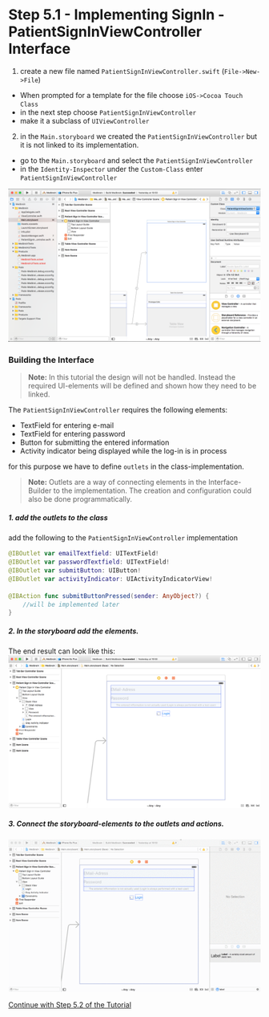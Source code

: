 # Step 5.1 - Implementing SignIn - PatientSignInViewController Interface

1. create a new file named `PatientSignInViewController.swift` (`File->New->File`)
  - When prompted for a template for the file choose `iOS->Cocoa Touch Class`
  - in the next step choose `PatientSignInViewController`
  - make it a subclass of `UIViewController`

2. in the `Main.storyboard` we created the `PatientSignInViewController` but it is not linked to its implementation.
  - go to the `Main.storyboard` and select the `PatientSignInViewController`
  - in the `Identity-Inspector` under the `Custom-Class` enter `PatientSignInViewController`


![](resources/step5/set_signin_class.png)

### Building the Interface

>__Note:__ In this tutorial the design will not be handled.
Instead the required UI-elements will be defined and shown how they need to be linked.


The `PatientSignInViewController` requires the following elements:
- TextField for entering e-mail
- TextField for entering password
- Button for submitting the entered information
- Activity indicator being displayed while the log-in is in process

for this purpose we have to define `outlets` in the class-implementation.
>__Note:__ Outlets are a way of connecting elements in the Interface-Builder to the implementation.
The creation and configuration could also be done programmatically.

##### 1. add the outlets to the class
add the following to the `PatientSignInViewController` implementation
```swift
@IBOutlet var emailTextfield: UITextField!
@IBOutlet var passwordTextfield: UITextField!
@IBOutlet var submitButton: UIButton!
@IBOutlet var activityIndicator: UIActivityIndicatorView!

@IBAction func submitButtonPressed(sender: AnyObject?) {
    //will be implemented later
}
```

##### 2. In the storyboard add the elements.
The end result can look like this:
![](resources/step5/signin_interface.png)

##### 3. Connect the storyboard-elements to the outlets and actions.
![](resources/step5/connect_outlets.gif)

[Continue with Step 5.2 of the Tutorial](STEP5-2.md)

